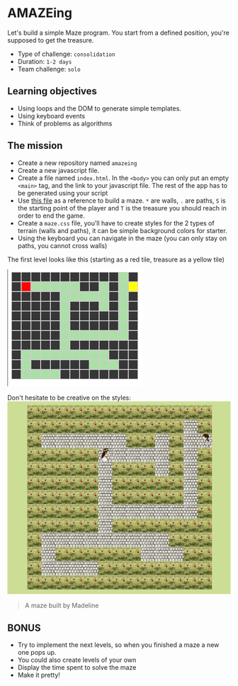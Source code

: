 # AMAZEing

Let's build a simple Maze program. You start from a defined position, you're supposed to get the treasure.

- Type of challenge: `consolidation`  
- Duration: `1-2 days`  
- Team challenge: `solo`

## Learning objectives

- Using loops and the DOM to generate simple templates. 
- Using keyboard events
- Think of problems as algorithms

## The mission

- Create a new repository named `amazeing`
- Create a new javascript file.
- Create a file named `index.html`. In the `<body>` you can only put an empty `<main>` tag, and the link to your javascript file. The rest of the app has to be generated using your script
- Use [this file](mazes.js) as a reference to build a maze. `*` are walls, `.` are paths, `S` is the starting point of the player and `T` is the treasure you should reach in order to end the game. 
- Create a `maze.css` file, you'll have to create styles for the 2 types of terrain (walls and paths), it can be simple background colors for starter.
- Using the keyboard you can navigate in the maze (you can only stay on paths, you cannot cross walls)


The first level looks like this (starting as a red tile, treasure as a yellow tile)

![maze](map.png)

Don't hesitate to be creative on the styles:
![A maze built by Madeline](madeline.gif)
> A maze built by Madeline

## BONUS

- Try to implement the next levels, so when you finished a maze a new one pops up.
- You could also create levels of your own
- Display the time spent to solve the maze
- Make it pretty!
